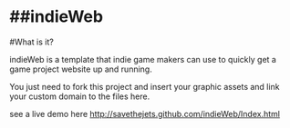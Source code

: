 ##indieWeb
========

#What is it?

indieWeb is a template that indie game makers can use to quickly get a game project website up and running.

You just need to fork this project and insert your graphic assets and link your custom domain to the files here.

see a live demo here http://savethejets.github.com/indieWeb/Index.html
